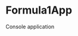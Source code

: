 # Formula1App
Console application                    














































































































